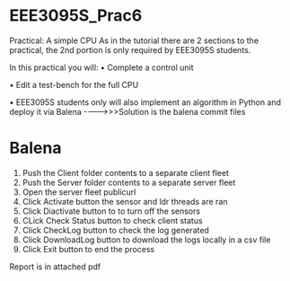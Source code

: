 # EEE3095S_Prac6
Practical: A simple CPU As in the tutorial there are 2 sections to the practical, the 2nd portion is only required by EEE3095S students. 

In this practical you will:
• Complete a control unit 

• Edit a test-bench for the full CPU

• EEE3095S students only will also implement an algorithm in Python and deploy it via Balena ---->>>Solution is the balena commit files

# Balena
1. Push the Client folder contents to a separate client fleet
2. Push the Server folder contents to a separate server fleet
3. Open the server fleet publicurl
4. Click Activate button the sensor and ldr threads are ran
5. Click Diactivate button to to turn off the sensors
6. CLick Check Status button to check client status
7. Click CheckLog button to check the log generated
8. Click DownloadLog button to download the logs locally in a csv file
9. Click Exit button to end the process 

Report is in attached pdf 
